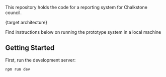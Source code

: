This repository holds the code for a reporting system for Chalkstone council.

{target architecture}

Find instructions below on running the prototype system in a local machine

## Getting Started

First, run the development server:

```bash
npm run dev

```
